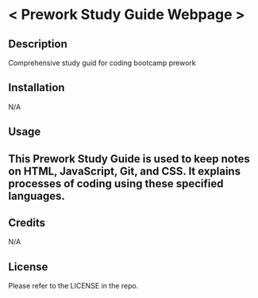 # < Prework Study Guide Webpage >

## Description
Comprehensive study guid for coding bootcamp prework


## Installation 

N/A

## Usage

## This Prework Study Guide is used to keep notes on HTML, JavaScript, Git, and CSS. It explains processes of coding using these specified languages. 

## Credits 

N/A

## License 

Please refer to the LICENSE in the repo.
